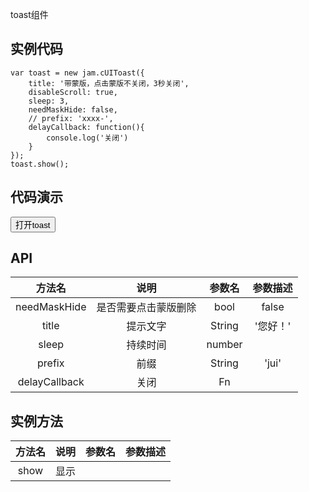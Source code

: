 <link rel="stylesheet" href="/style/jam.css">
<script src="/dist/jquery.min.js"></script>
<script src="/dist/require.min.js"></script>
<script src="/dist/underscore.js"></script>
<script src="/dist/mustache.js"></script>
<script src="/dist/jam.js"></script>

toast组件

<script>
    var toast = new jam.cUIToast({
        title: '带蒙版，点击蒙版不关闭，3秒关闭',
        disableScroll: true,
        sleep: 3,
        needMaskHide: false,
        // prefix: 'xxxx-',
        delayCallback: function(){
            console.log('关闭')
        }
    });
    $('#button1').on('click', function () {
        toast.show();
    })
</script>


## 实例代码
    var toast = new jam.cUIToast({
        title: '带蒙版，点击蒙版不关闭，3秒关闭',
        disableScroll: true,
        sleep: 3,
        needMaskHide: false,
        // prefix: 'xxxx-',
        delayCallback: function(){
            console.log('关闭')
        }
    });
    toast.show();

## 代码演示
<button id="button1">打开toast</button>


## API
| 方法名 | 说明 |  参数名 | 参数描述 |
| :------: | :------: | :------: | :------: |
| needMaskHide | 是否需要点击蒙版删除 | bool | false |
| title | 提示文字 | String | '您好！'
| sleep | 持续时间 | number |
| prefix | 前缀 | String | 'jui' |
| delayCallback | 关闭 | Fn |

## 实例方法

| 方法名 | 说明 |  参数名 | 参数描述 |
| :------: | :------: | :------: | :------: |
| show | 显示  |  |  | 
